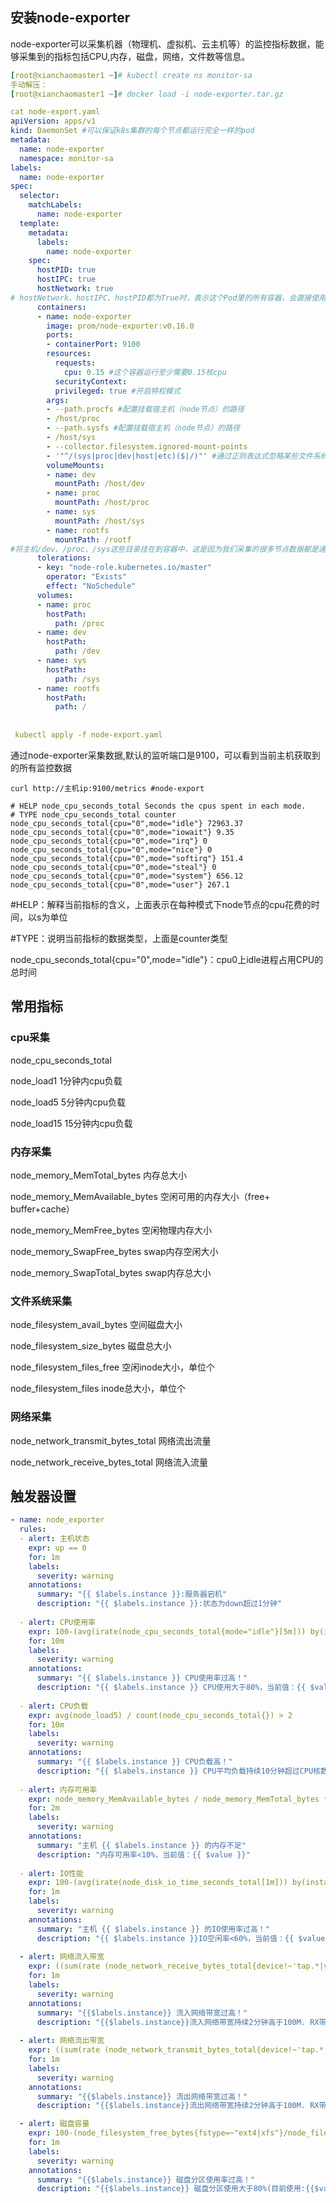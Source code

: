## 安装node-exporter

node-exporter可以采集机器（物理机、虚拟机、云主机等）的监控指标数据，能够采集到的指标包括CPU,内存，磁盘，网络，文件数等信息。



```yaml
[root@xianchaomaster1 ~]# kubectl create ns monitor-sa
手动解压：
[root@xianchaomaster1 ~]# docker load -i node-exporter.tar.gz

cat node-export.yaml
apiVersion: apps/v1
kind: DaemonSet #可以保证k8s集群的每个节点都运行完全一样的pod
metadata:
  name: node-exporter
  namespace: monitor-sa
labels:
  name: node-exporter
spec:
  selector:
    matchLabels:
      name: node-exporter
  template:
    metadata:
      labels:
        name: node-exporter
    spec:
      hostPID: true
      hostIPC: true
      hostNetwork: true
# hostNetwork、hostIPC、hostPID都为True时，表示这个Pod里的所有容器，会直接使用宿主机的网络，直接与宿主机进行IPC（进程间通信）通信，可以看到宿主机里正在运行的所有进程。加入了hostNetwork:true会直接将我们的宿主机的9100端口映射出来，从而不需要创建service在我们的宿主机上就会有一个9100的端口
      containers:
      - name: node-exporter
        image: prom/node-exporter:v0.16.0
        ports:
        - containerPort: 9100
        resources:
          requests:
            cpu: 0.15 #这个容器运行至少需要0.15核cpu
 	      securityContext:
          privileged: true #开启特权模式
        args:
        - --path.procfs #配置挂载宿主机（node节点）的路径
        - /host/proc
        - --path.sysfs #配置挂载宿主机（node节点）的路径
        - /host/sys
        - --collector.filesystem.ignored-mount-points
        - '"^/(sys|proc|dev|host|etc)($|/)"' #通过正则表达式忽略某些文件系统挂载点的信息收集、
        volumeMounts:
        - name: dev
          mountPath: /host/dev
        - name: proc
          mountPath: /host/proc
        - name: sys
          mountPath: /host/sys
        - name: rootfs
          mountPath: /rootf
#将主机/dev、/proc、/sys这些目录挂在到容器中，这是因为我们采集的很多节点数据都是通过这些文件来获取系统信息的。
      tolerations:
      - key: "node-role.kubernetes.io/master"
        operator: "Exists"
        effect: "NoSchedule"
      volumes:
      - name: proc
        hostPath:
          path: /proc
      - name: dev
        hostPath:
          path: /dev
      - name: sys
        hostPath:
          path: /sys
      - name: rootfs
        hostPath:
          path: /
          
          
 kubectl apply -f node-export.yaml
```

通过node-exporter采集数据,默认的监听端口是9100，可以看到当前主机获取到的所有监控数据

```shell
curl http://主机ip:9100/metrics #node-export

# HELP node_cpu_seconds_total Seconds the cpus spent in each mode.
# TYPE node_cpu_seconds_total counter
node_cpu_seconds_total{cpu="0",mode="idle"} 72963.37
node_cpu_seconds_total{cpu="0",mode="iowait"} 9.35
node_cpu_seconds_total{cpu="0",mode="irq"} 0
node_cpu_seconds_total{cpu="0",mode="nice"} 0
node_cpu_seconds_total{cpu="0",mode="softirq"} 151.4
node_cpu_seconds_total{cpu="0",mode="steal"} 0
node_cpu_seconds_total{cpu="0",mode="system"} 656.12
node_cpu_seconds_total{cpu="0",mode="user"} 267.1
```

\#HELP：解释当前指标的含义，上面表示在每种模式下node节点的cpu花费的时间，以s为单位

\#TYPE：说明当前指标的数据类型，上面是counter类型

node_cpu_seconds_total{cpu="0",mode="idle"}：cpu0上idle进程占用CPU的总时间

## 常用指标

### cpu采集

node_cpu_seconds_total

node_load1 1分钟内cpu负载

node_load5 5分钟内cpu负载

node_load15 15分钟内cpu负载

### 内存采集

node_memory_MemTotal_bytes 内存总大小

node_memory_MemAvailable_bytes  空闲可用的内存大小（free+ buffer+cache）

node_memory_MemFree_bytes 空闲物理内存大小

node_memory_SwapFree_bytes swap内存空闲大小

node_memory_SwapTotal_bytes swap内存总大小

### 文件系统采集

node_filesystem_avail_bytes 空间磁盘大小

node_filesystem_size_bytes 磁盘总大小

node_filesystem_files_free 空闲inode大小，单位个

node_filesystem_files inode总大小，单位个

### 网络采集

node_network_transmit_bytes_total 网络流出流量

node_network_receive_bytes_total 网络流入流量

## 触发器设置

```yaml
- name: node_exporter
  rules:
  - alert: 主机状态
    expr: up == 0
    for: 1m
    labels:
      severity: warning
    annotations:
      summary: "{{ $labels.instance }}:服务器宕机"
      description: "{{ $labels.instance }}:状态为down超过1分钟"
      
  - alert: CPU使用率
    expr: 100-(avg(irate(node_cpu_seconds_total{mode="idle"}[5m])) by(instance)* 100) > 60
    for: 10m
    labels:
      severity: warning
    annotations:
      summary: "{{ $labels.instance }} CPU使用率过高！"
      description: "{{ $labels.instance }} CPU使用大于80%，当前值：{{ $value }}%"
      
  - alert: CPU负载
    expr: avg(node_load5) / count(node_cpu_seconds_total{}) > 2
    for: 10m
    labels:
      severity: warning
    annotations:
      summary: "{{ $labels.instance }} CPU负载高！"
      description: "{{ $labels.instance }} CPU平均负载持续10分钟超过CPU核数2倍，当前值：{{ $value }}"
      
  - alert: 内存可用率
    expr: node_memory_MemAvailable_bytes / node_memory_MemTotal_bytes * 100 < 10
    for: 2m
    labels:
      severity: warning
    annotations:
      summary: "主机 {{ $labels.instance }} 的内存不足"
      description: "内存可用率<10%，当前值：{{ $value }}"
      
  - alert: IO性能
    expr: 100-(avg(irate(node_disk_io_time_seconds_total[1m])) by(instance)* 100) < 60
    for: 1m
    labels:
      severity: warning
    annotations:
      summary: "主机 {{ $labels.instance }} 的IO使用率过高！"
      description: "{{ $labels.instance }}IO空闲率<60%，当前值：{{ $value }}%"
      
  - alert: 网络流入带宽
    expr: ((sum(rate (node_network_receive_bytes_total{device!~'tap.*|veth.*|br.*|docker.*|virbr*|lo*'}[5m])) by (instance)) / 100) > 102400
    for: 1m
    labels:
      severity: warning
    annotations:
      summary: "{{$labels.instance}} 流入网络带宽过高！"
      description: "{{$labels.instance}}流入网络带宽持续2分钟高于100M. RX带宽使用率{{$value}}"
      
  - alert: 网络流出带宽
    expr: ((sum(rate (node_network_transmit_bytes_total{device!~'tap.*|veth.*|br.*|docker.*|virbr*|lo*'}[5m])) by (instance)) / 100) > 102400
    for: 1m
    labels:
      severity: warning
    annotations:
      summary: "{{$labels.instance}} 流出网络带宽过高！"
      description: "{{$labels.instance}}流出网络带宽持续2分钟高于100M. RX带宽使用率{{$value}}"

  - alert: 磁盘容量
    expr: 100-(node_filesystem_free_bytes{fstype=~"ext4|xfs"}/node_filesystem_size_bytes {fstype=~"ext4|xfs"}*100) > 80
    for: 1m
    labels:
      severity: warning
    annotations:
      summary: "{{$labels.instance}} 磁盘分区使用率过高！"
      description: "{{$labels.instance}} 磁盘分区使用大于80%(目前使用:{{$value}}%)"
```

